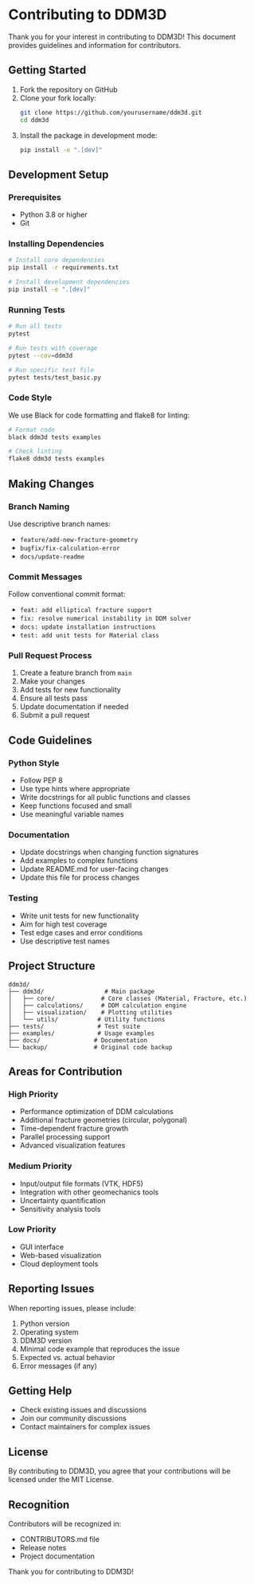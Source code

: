 # Contributing to DDM3D

Thank you for your interest in contributing to DDM3D! This document provides guidelines and information for contributors.

## Getting Started

1. Fork the repository on GitHub
2. Clone your fork locally:
   ```bash
   git clone https://github.com/yourusername/ddm3d.git
   cd ddm3d
   ```
3. Install the package in development mode:
   ```bash
   pip install -e ".[dev]"
   ```

## Development Setup

### Prerequisites

- Python 3.8 or higher
- Git

### Installing Dependencies

```bash
# Install core dependencies
pip install -r requirements.txt

# Install development dependencies
pip install -e ".[dev]"
```

### Running Tests

```bash
# Run all tests
pytest

# Run tests with coverage
pytest --cov=ddm3d

# Run specific test file
pytest tests/test_basic.py
```

### Code Style

We use Black for code formatting and flake8 for linting:

```bash
# Format code
black ddm3d tests examples

# Check linting
flake8 ddm3d tests examples
```

## Making Changes

### Branch Naming

Use descriptive branch names:
- `feature/add-new-fracture-geometry`
- `bugfix/fix-calculation-error`
- `docs/update-readme`

### Commit Messages

Follow conventional commit format:
- `feat: add elliptical fracture support`
- `fix: resolve numerical instability in DDM solver`
- `docs: update installation instructions`
- `test: add unit tests for Material class`

### Pull Request Process

1. Create a feature branch from `main`
2. Make your changes
3. Add tests for new functionality
4. Ensure all tests pass
5. Update documentation if needed
6. Submit a pull request

## Code Guidelines

### Python Style

- Follow PEP 8
- Use type hints where appropriate
- Write docstrings for all public functions and classes
- Keep functions focused and small
- Use meaningful variable names

### Documentation

- Update docstrings when changing function signatures
- Add examples to complex functions
- Update README.md for user-facing changes
- Update this file for process changes

### Testing

- Write unit tests for new functionality
- Aim for high test coverage
- Test edge cases and error conditions
- Use descriptive test names

## Project Structure

```
ddm3d/
├── ddm3d/                 # Main package
│   ├── core/             # Core classes (Material, Fracture, etc.)
│   ├── calculations/     # DDM calculation engine
│   ├── visualization/    # Plotting utilities
│   └── utils/           # Utility functions
├── tests/               # Test suite
├── examples/            # Usage examples
├── docs/               # Documentation
└── backup/             # Original code backup
```

## Areas for Contribution

### High Priority

- Performance optimization of DDM calculations
- Additional fracture geometries (circular, polygonal)
- Time-dependent fracture growth
- Parallel processing support
- Advanced visualization features

### Medium Priority

- Input/output file formats (VTK, HDF5)
- Integration with other geomechanics tools
- Uncertainty quantification
- Sensitivity analysis tools

### Low Priority

- GUI interface
- Web-based visualization
- Cloud deployment tools

## Reporting Issues

When reporting issues, please include:

1. Python version
2. Operating system
3. DDM3D version
4. Minimal code example that reproduces the issue
5. Expected vs. actual behavior
6. Error messages (if any)

## Getting Help

- Check existing issues and discussions
- Join our community discussions
- Contact maintainers for complex issues

## License

By contributing to DDM3D, you agree that your contributions will be licensed under the MIT License.

## Recognition

Contributors will be recognized in:
- CONTRIBUTORS.md file
- Release notes
- Project documentation

Thank you for contributing to DDM3D!
